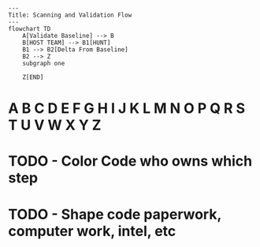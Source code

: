 ```mermaid
---
Title: Scanning and Validation Flow
---
flowchart TD
    A[Validate Baseline] --> B
    B[HOST TEAM] --> B1[HUNT]
    B1 --> B2[Delta From Baseline]
    B2 --> Z
    subgraph one

    Z[END]
```
# A B C D E F G H I J K L M N O P Q R S T U V W X Y Z
# TODO - Color Code who owns which step
# TODO - Shape code paperwork, computer work, intel, etc
